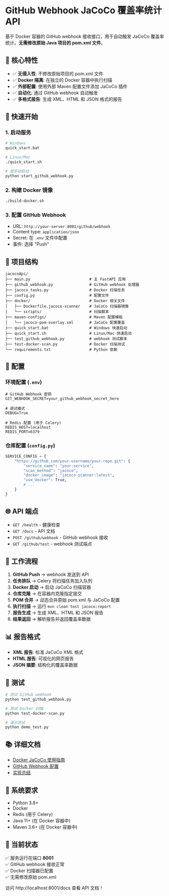 # GitHub Webhook JaCoCo 覆盖率统计 API

基于 Docker 容器的 GitHub webhook 接收接口，用于自动触发 JaCoCo 覆盖率统计。**无需修改原始 Java 项目的 pom.xml 文件**。

## 🎯 核心特性

- ✅ **无侵入性**: 不修改原始项目的 pom.xml 文件
- ✅ **Docker 隔离**: 在独立的 Docker 容器中执行扫描
- ✅ **外部配置**: 使用外部 Maven 配置文件添加 JaCoCo 插件
- ✅ **自动化**: 通过 GitHub webhook 自动触发
- ✅ **多格式报告**: 生成 XML、HTML 和 JSON 格式的报告

## 🚀 快速开始

### 1. 启动服务

```bash
# Windows
quick_start.bat

# Linux/Mac
./quick_start.sh

# 或手动启动
python start_github_webhook.py
```

### 2. 构建 Docker 镜像

```bash
./build-docker.sh
```

### 3. 配置 GitHub Webhook

- URL: `http://your-server:8001/github/webhook`
- Content type: `application/json`
- Secret: 在 `.env` 文件中配置
- 事件: 选择 "Push"

## 📁 项目结构

```
jacocoApi/
├── main.py                          # 主 FastAPI 应用
├── github_webhook.py                # GitHub webhook 处理器
├── jacoco_tasks.py                  # Docker 扫描任务
├── config.py                        # 配置文件
├── docker/                          # Docker 相关文件
│   ├── Dockerfile.jacoco-scanner    # JaCoCo 扫描器镜像
│   └── scripts/                     # 扫描脚本
├── maven-configs/                   # Maven 配置模板
│   └── jacoco-pom-overlay.xml       # JaCoCo 配置覆盖
├── quick_start.bat                  # Windows 快速启动
├── quick_start.sh                   # Linux/Mac 快速启动
├── test_github_webhook.py           # webhook 测试脚本
├── test-docker-scan.py              # Docker 扫描测试
└── requirements.txt                 # Python 依赖
```

## 🔧 配置

### 环境配置 (`.env`)

```env
# GitHub Webhook 密钥
GIT_WEBHOOK_SECRET=your_github_webhook_secret_here

# 调试模式
DEBUG=True

# Redis 配置 (用于 Celery)
REDIS_HOST=localhost
REDIS_PORT=6379
```

### 仓库配置 (`config.py`)

```python
SERVICE_CONFIG = {
    "https://github.com/your-username/your-repo.git": {
        "service_name": "your-service",
        "scan_method": "jacoco",
        "docker_image": "jacoco-scanner:latest",
        "use_docker": True,
        # ...
    }
}
```

## 🌐 API 端点

- `GET /health` - 健康检查
- `GET /docs` - API 文档
- `POST /github/webhook` - GitHub webhook 接收
- `GET /github/test` - webhook 测试端点

## 🔄 工作流程

1. **GitHub Push** → webhook 发送到 API
2. **任务排队** → Celery 将扫描任务加入队列
3. **Docker 启动** → 启动 JaCoCo 扫描容器
4. **仓库克隆** → 在容器内克隆指定提交
5. **POM 合并** → 动态合并原始 pom.xml 与 JaCoCo 配置
6. **执行扫描** → 运行 `mvn clean test jacoco:report`
7. **报告生成** → 生成 XML、HTML 和 JSON 报告
8. **结果返回** → 解析报告并返回覆盖率数据

## 📊 报告格式

- **XML 报告**: 标准 JaCoCo XML 格式
- **HTML 报告**: 可视化的网页报告
- **JSON 摘要**: 结构化的覆盖率数据

## 🧪 测试

```bash
# 测试 GitHub webhook
python test_github_webhook.py

# 测试 Docker 扫描
python test-docker-scan.py

# 演示测试
python demo_test.py
```

## 📚 详细文档

- [Docker JaCoCo 使用指南](DOCKER_JACOCO_README.md)
- [GitHub Webhook 配置](GITHUB_WEBHOOK_README.md)
- [实现总结](IMPLEMENTATION_SUMMARY.md)

## 🔧 系统要求

- Python 3.8+
- Docker
- Redis (用于 Celery)
- Java 11+ (在 Docker 容器中)
- Maven 3.6+ (在 Docker 容器中)

## 🎉 当前状态

✅ 服务运行在端口 **8001**  
✅ GitHub webhook 接收正常  
✅ Docker 扫描器已配置  
✅ 无需修改原始 pom.xml  

访问 http://localhost:8001/docs 查看 API 文档！
